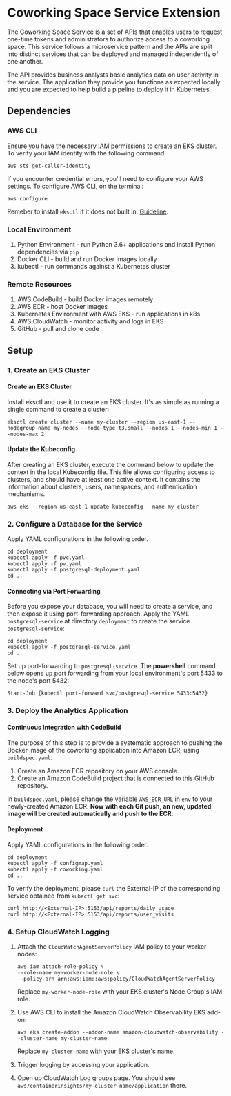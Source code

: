 # Coworking Space Service Extension
The Coworking Space Service is a set of APIs that enables users to request one-time tokens and administrators to authorize access to a coworking space. This service follows a microservice pattern and the APIs are split into distinct services that can be deployed and managed independently of one another.

The API provides business analysts basic analytics data on user activity in the service. The application they provide you functions as expected locally and you are expected to help build a pipeline to deploy it in Kubernetes.

## Dependencies
### AWS CLI
Ensure you have the necessary IAM permissions to create an EKS cluster. To verify your IAM identity with the following command:

```
aws sts get-caller-identity
```

If you encounter credential errors, you'll need to configure your AWS settings. To configure AWS CLI, on the terminal:

```
aws configure
```

Remeber to install `eksctl` if it does not built in: [Guideline](https://docs.aws.amazon.com/eks/latest/userguide/eksctl.html).

### Local Environment
1. Python Environment - run Python 3.6+ applications and install Python dependencies via `pip`
2. Docker CLI - build and run Docker images locally
3. kubectl - run commands against a Kubernetes cluster

### Remote Resources
1. AWS CodeBuild - build Docker images remotely
2. AWS ECR - host Docker images
3. Kubernetes Environment with AWS EKS - run applications in k8s
4. AWS CloudWatch - monitor activity and logs in EKS
5. GitHub - pull and clone code

## Setup

### 1. Create an EKS Cluster

#### Create an EKS Cluster
Install eksctl and use it to create an EKS cluster. It's as simple as running a single command to create a cluster:

```
eksctl create cluster --name my-cluster --region us-east-1 --nodegroup-name my-nodes --node-type t3.small --nodes 1 --nodes-min 1 --nodes-max 2
```

#### Update the Kubeconfig
After creating an EKS cluster, execute the command below to update the context in the local Kubeconfig file. This file allows configuring access to clusters, and should have at least one active context. It contains the information about clusters, users, namespaces, and authentication mechanisms.

```
aws eks --region us-east-1 update-kubeconfig --name my-cluster
```

### 2. Configure a Database for the Service

Apply YAML configurations in the following order.

```
cd deployment
kubectl apply -f pvc.yaml
kubectl apply -f pv.yaml
kubectl apply -f postgresql-deployment.yaml
cd ..
```

#### Connecting via Port Forwarding

Before you expose your database, you will need to create a service, and then expose it using port-forwarding approach. Apply the YAML `postgresql-service` at directory `deployment` to create the service `postgresql-service`:

```
cd deployment
kubectl apply -f postgresql-service.yaml
cd ..
```

Set up port-forwarding to `postgresql-service`. The **powershell** command below opens up port forwarding from your local environment's port 5433 to the node's port 5432:

```
Start-Job {kubectl port-forward svc/postgresql-service 5433:5432}
```

### 3. Deploy the Analytics Application

#### Continuous Integration with CodeBuild

The purpose of this step is to provide a systematic approach to pushing the Docker image of the coworking application into Amazon ECR, using `buildspec.yaml`:

1. Create an Amazon ECR repository on your AWS console.
2. Create an Amazon CodeBuild project that is connected to this GitHub repository.

In `buildspec.yaml`, please change the variable `AWS_ECR_URL` in `env` to your newly-created Amazon ECR. **Now with each Git push, an new, updated image will be created automatically and push to the ECR**.

#### Deployment

Apply YAML configurations in the following order.

```
cd deployment
kubectl apply -f configmap.yaml
kubectl apply -f coworking.yaml
cd ..
```

To verify the deployment, please `curl` the External-IP of the corresponding service obtained from `kubectl get svc`:

```
curl http://<External-IP>:5153/api/reports/daily_usage
curl http://<External-IP>:5153/api/reports/user_visits
```

### 4. Setup CloudWatch Logging

1. Attach the `CloudWatchAgentServerPolicy` IAM policy to your worker nodes:

    ```
    aws iam attach-role-policy \
    --role-name my-worker-node-role \
    --policy-arn arn:aws:iam::aws:policy/CloudWatchAgentServerPolicy 
    ```

    Replace `my-worker-node-role` with your EKS cluster's Node Group's IAM role.
2. Use AWS CLI to install the Amazon CloudWatch Observability EKS add-on:

    ```
    aws eks create-addon --addon-name amazon-cloudwatch-observability --cluster-name my-cluster-name
    ```

    Replace `my-cluster-name` with your EKS cluster's name.

3. Trigger logging by accessing your application.

4. Open up CloudWatch Log groups page. You should see `aws/containerinsights/my-cluster-name/application` there.




